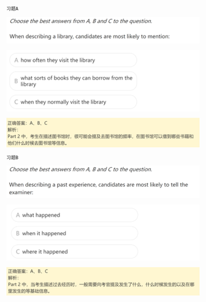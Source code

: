 `习题A`

![image-20240623200533916](assets/9.口语L8-Part-2-Other-Topics-(Places-&-Events)/image-20240623200533916.png)

![image-20240623200539663](assets/9.口语L8-Part-2-Other-Topics-(Places-&-Events)/image-20240623200539663.png)

![image-20240623200546451](assets/9.口语L8-Part-2-Other-Topics-(Places-&-Events)/image-20240623200546451.png)

`习题B`

![image-20240623200608136](assets/9.口语L8-Part-2-Other-Topics-(Places-&-Events)/image-20240623200608136.png)

![image-20240623200614519](assets/9.口语L8-Part-2-Other-Topics-(Places-&-Events)/image-20240623200614519.png)

![image-20240623200623228](assets/9.口语L8-Part-2-Other-Topics-(Places-&-Events)/image-20240623200623228.png)